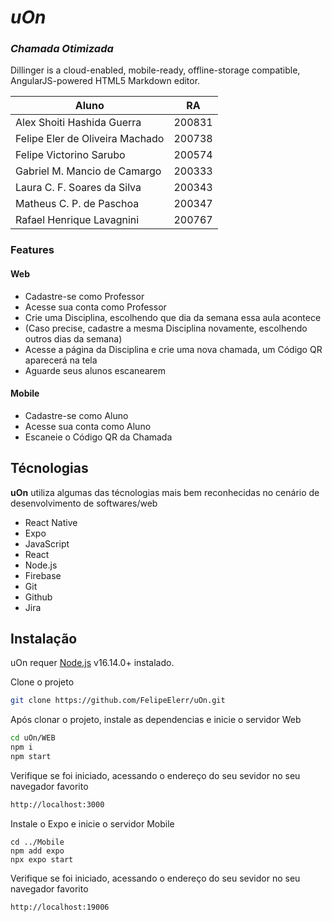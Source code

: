 # _uOn_
### _Chamada Otimizada_
Dillinger is a cloud-enabled, mobile-ready, offline-storage compatible,
AngularJS-powered HTML5 Markdown editor.

| Aluno | RA |
| ------ | ------ |
| Alex Shoiti Hashida Guerra | 200831 |
| Felipe Eler de Oliveira Machado | 200738 |
| Felipe Victorino Sarubo | 200574 |
| Gabriel M. Mancio de Camargo | 200333 |
| Laura C. F. Soares da Silva | 200343 |
| Matheus C. P. de Paschoa | 200347 |
| Rafael Henrique Lavagnini | 200767 |

### Features
#### Web
- Cadastre-se como Professor
- Acesse sua conta como Professor
- Crie uma Disciplina, escolhendo que dia da semana essa aula acontece
- (Caso precise, cadastre a mesma Disciplina novamente, escolhendo outros dias da semana)
- Acesse a página da Disciplina e crie uma nova chamada, um Código QR aparecerá na tela
- Aguarde seus alunos escanearem

#### Mobile
- Cadastre-se como Aluno
- Acesse sua conta como Aluno
- Escaneie o Código QR da Chamada

## Técnologias
 **uOn** utiliza algumas das técnologias mais bem reconhecidas no cenário de desenvolvimento de softwares/web
- React Native
- Expo
- JavaScript
- React 
- Node.js
- Firebase
- Git
- Github
- Jira

## Instalação
uOn requer [Node.js](https://nodejs.org/) v16.14.0+ instalado.

Clone o projeto
```sh
git clone https://github.com/FelipeElerr/uOn.git
```

Após clonar o projeto, instale as dependencias e inicie o servidor Web
```sh
cd uOn/WEB
npm i
npm start
```
Verifique se foi iniciado, acessando o endereço do seu sevidor no seu navegador favorito
```sh
http://localhost:3000
```
Instale o Expo e inicie o servidor Mobile
```
cd ../Mobile
npm add expo
npx expo start
```
Verifique se foi iniciado, acessando o endereço do seu sevidor no seu navegador favorito
```sh
http://localhost:19006
```
